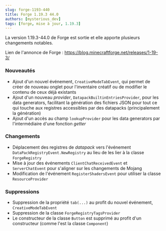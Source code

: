 ```yaml
---
slug: forge-1193-440
title: Forge 1.19.3 44.0
authors: [mysterious_dev]
tags: [forge, mise à jour, 1.19.3]
---
```


La version 1.19.3-44.0 de Forge est sortie et elle apporte plusieurs changements notables.

<!--truncate-->

Lien de l'annonce de Forge : https://blog.minecraftforge.net/releases/1-19-3/

### Nouveautés

- Ajout d'un nouvel événement, `CreativeModeTabEvent`, qui permet de créer de nouveau onglet pour l'inventaire créatif ou de modifier le contenu de ceux déjà existants
- Ajout d'un nouveau _provider_, `DatapackBuiltinEntriesProvider`, pour les data generators, facilitant la génération des fichiers JSON pour tout ce qui touche aux registres accessibles par des datapacks (principalement la génération)
- Ajout d'un accès au champ `lookupProvider` pour les data generators par l'intermédiaire d'une fonction _getter_

### Changements

- Déplacement des registres de _datapack_ vers l'événement `DataPackRegistryEvent.NewRegistry` au lieu de les lier à la classe `ForgeRegistry`
- Mise à jour des événements `ClientChatReceivedEvent` et `ServerChatEvent` pour s'aligner sur les changements de Mojang
- Modification de l'événement `RegisterShadersEvent` pour utiliser la classe `ResourceProvider`

### Suppressions

- Suppression de la propriété `tab(...)` au profit du nouvel événement, `CreativeModeTabEvent`
- Suppression de la classe `ForgeRegistryTagsProvider`
- Le constructeur de la classe `Button` est supprimé au profit d'un constructeur (comme l'est la classe `Component`)